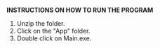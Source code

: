 **INSTRUCTIONS ON HOW TO RUN THE PROGRAM**
1. Unzip the folder.
2. Click on the "App" folder.
3. Double click on Main.exe.
